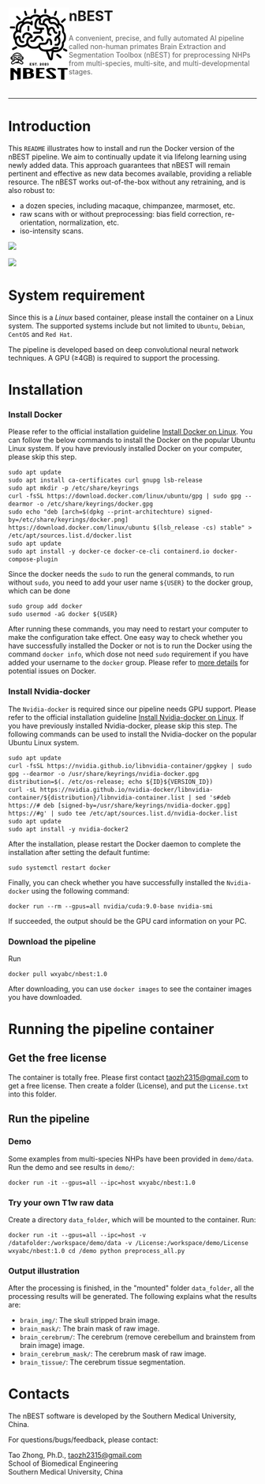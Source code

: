 <div>
<img src="nBEST_logo.jpg" align="left" style="margin: 10 10 10 10;" height="150px">
	<h1>nBEST</h1>
<blockquote> A convenient, precise, and fully automated AI pipeline called non-human primates Brain Extraction and Segmentation Toolbox (nBEST) for preprocessing NHPs from multi-species, multi-site, and multi-developmental stages.
</blockquote>
</div>
<br />

<hr />

# Introduction
This ```README``` illustrates how to install and run the Docker version of the nBEST pipeline. We aim to continually update it via lifelong learning using newly added data. This approach guarantees that nBEST will remain pertinent and effective as new data becomes available, providing a reliable resource. The nBEST works out-of-the-box without any retraining, and is also robust to:
* a dozen species, including macaque, chimpanzee, marmoset, etc.
* raw scans with or without preprocessing: bias field correction, re-orientation, normalization, etc.
* iso-intensity scans.

![](https://github.com/TaoZhong11/nBEST/blob/main/nBEST_pipeline.jpg)

![](https://github.com/TaoZhong11/nBEST/blob/main/result.jpg)

# System requirement
Since this is a *Linux* based container, please install the container on a Linux system. The supported systems include but not limited to `Ubuntu`, `Debian`, `CentOS` and `Red Hat`. 

The pipeline is developed based on deep convolutional neural network techniques. A GPU (≥4GB) is required to support the processing. 

# Installation
### Install Docker
Please refer to the official installation guideline [Install Docker on Linux](https://docs.docker.com/desktop/install/linux-install/). You can follow the below commands to install the Docker on the popular Ubuntu Linux system. If you have previously installed Docker on your computer, please skip this step.
```
sudo apt update
sudo apt install ca-certificates curl gnupg lsb-release
sudo apt mkdir -p /etc/share/keyrings
curl -fsSL https://download.docker.com/linux/ubuntu/gpg | sudo gpg --dearmor -o /etc/share/keyrings/docker.gpg
sudo echo "deb [arch=$(dpkg --print-architechture) signed-by=/etc/share/keyrings/docker.png] https://download.docker.com/linux/ubuntu $(lsb_release -cs) stable" > /etc/apt/sources.list.d/docker.list
sudo apt update
sudo apt install -y docker-ce docker-ce-cli containerd.io docker-compose-plugin
```
Since the docker needs the `sudo` to run the general commands, to run without `sudo`, you need to add your user name `${USER}` to the docker group, which can be done
```
sudo group add docker
sudo usermod -aG docker ${USER}
```
After running these commands, you may need to restart your computer to make the configuration take effect. One easy way to check whether you have successfully installed the Docker or not is to run the Docker using the command ```docker info```, which dose not need ```sudo``` requirement if you have added your username to the `docker` group. Please refer to [more details](https://docs.docker.com/get-started/) for potential issues on Docker.


### Install Nvidia-docker
The ```Nvidia-docker``` is required since our pipeline needs GPU support. Please refer to the official installation guideline [Install Nvidia-docker on Linux](https://docs.nvidia.com/datacenter/cloud-native/container-toolkit/install-guide.html#docker). If you have previously installed Nvidia-docker, please skip this step. The following commands can be used to install the Nvidia-docker on the popular Ubuntu Linux system.
```
sudo apt update
curl -fsSL https://nvidia.github.io/libnvidia-container/gpgkey | sudo gpg --dearmor -o /usr/share/keyrings/nvidia-docker.gpg
distribution=$(. /etc/os-release; echo ${ID}${VERSION_ID})
curl -sL https://nvidia.github.io/nvidia-docker/libnvidia-container/${distribution}/libnvidia-container.list | sed 's#deb https://# deb [signed-by=/usr/share/keyrings/nvidia-docker.gpg] https://#g' | sudo tee /etc/apt/sources.list.d/nvidia-docker.list
sudo apt update
sudo apt install -y nvidia-docker2
```
After the installation, please restart the Docker daemon to complete the installation after setting the default funtime:
```
sudo systemctl restart docker
```
Finally, you can check whether you have successfully installed the ```Nvidia-docker``` using the following command:
```
docker run --rm --gpus=all nvidia/cuda:9.0-base nvidia-smi
```
If succeeded, the output should be the GPU card information on your PC. 

### Download the pipeline

Run 
```
docker pull wxyabc/nbest:1.0
```

After downloading, you can use ```docker images``` to see the container images you have downloaded.

# Running the pipeline container
## Get the free license
The container is totally free. Please first contact taozh2315@gmail.com to get a free license. Then create a folder (License), and put the ```License.txt``` into this folder.

## Run the pipeline
### Demo ###
Some examples from multi-species NHPs have been provided in ```demo/data```. Run the demo and see results in ```demo/```:
```
docker run -it --gpus=all --ipc=host wxyabc/nbest:1.0
```
### Try your own T1w raw data ###
Create a directory ```data_folder```, which will be mounted to the container. Run:
```
docker run -it --gpus=all --ipc=host -v /datafolder:/workspace/demo/data -v /License:/workspace/demo/License wxyabc/nbest:1.0 cd /demo python preprocess_all.py
```

### Output illustration ###
After the processing is finished, in the "mounted" folder ```data_folder```, all the processing results will be generated. The following explains what the results are: 
* ```brain_img/```:	The skull stripped brain image.
* ```brain_mask/```: The brain mask of raw image.
* ```brain_cerebrum/```: The cerebrum (remove cerebellum and brainstem from brain image) image.
* ```brain_cerebrum_mask/```: The cerebrum mask of raw image.
* ```brain_tissue/```: The cerebrum tissue segmentation.

# Contacts
The nBEST software is developed by the Southern Medical University, China.

For questions/bugs/feedback, please contact:

Tao Zhong, Ph.D., taozh2315@gmail.com\
School of Biomedical Engineering\
Southern Medical University, China


